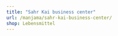 ```yaml
---
title: "Sahr Kai business center"
url: /manjama/sahr-kai-business-center/
shop: Lebensmittel
---
```

